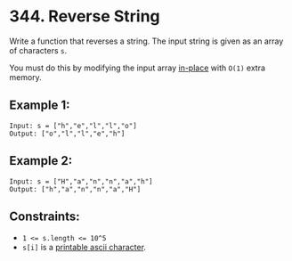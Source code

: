 ﻿# 344. Reverse String

Write a function that reverses a string. The input string is given as an array of characters `s`.

You must do this by modifying the input array [in-place](https://en.wikipedia.org/wiki/In-place_algorithm) with `O(1)` extra memory.


## Example 1:

```
Input: s = ["h","e","l","l","o"]
Output: ["o","l","l","e","h"]
```

## Example 2:

```
Input: s = ["H","a","n","n","a","h"]
Output: ["h","a","n","n","a","H"]
```

## Constraints:

 - `1 <= s.length <= 10^5`
 - `s[i]` is a [printable ascii character](https://en.wikipedia.org/wiki/ASCII#Printable_characters).

